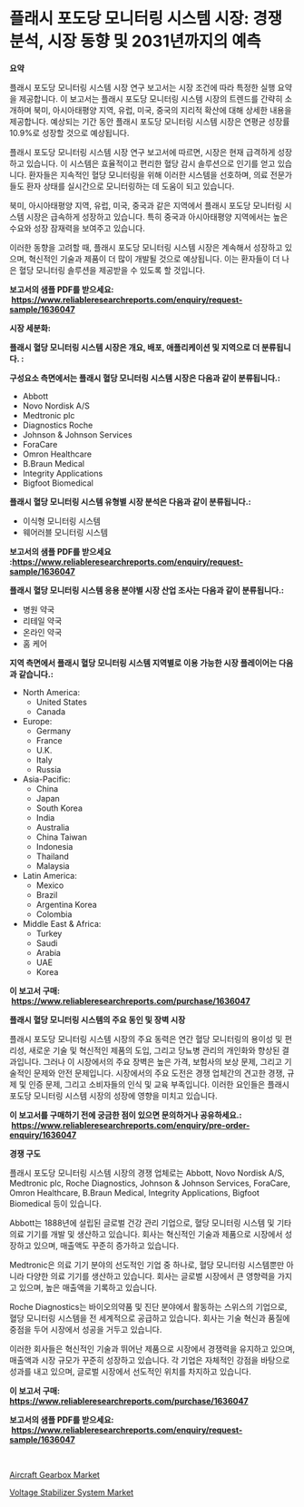 <p><h1>플래시 포도당 모니터링 시스템 시장: 경쟁 분석, 시장 동향 및 2031년까지의 예측</h1></p><p><strong>요약</strong></p>
<p><p>플래시 포도당 모니터링 시스템 시장 연구 보고서는 시장 조건에 따라 특정한 실행 요약을 제공합니다. 이 보고서는 플래시 포도당 모니터링 시스템 시장의 트렌드를 간략히 소개하며 북미, 아시아태평양 지역, 유럽, 미국, 중국의 지리적 확산에 대해 상세한 내용을 제공합니다. 예상되는 기간 동안 플래시 포도당 모니터링 시스템 시장은 연평균 성장률 10.9%로 성장할 것으로 예상됩니다.</p><p>플래시 포도당 모니터링 시스템 시장 연구 보고서에 따르면, 시장은 현재 급격하게 성장하고 있습니다. 이 시스템은 효율적이고 편리한 혈당 감시 솔루션으로 인기를 얻고 있습니다. 환자들은 지속적인 혈당 모니터링을 위해 이러한 시스템을 선호하며, 의료 전문가들도 환자 상태를 실시간으로 모니터링하는 데 도움이 되고 있습니다.</p><p>북미, 아시아태평양 지역, 유럽, 미국, 중국과 같은 지역에서 플래시 포도당 모니터링 시스템 시장은 급속하게 성장하고 있습니다. 특히 중국과 아시아태평양 지역에서는 높은 수요와 성장 잠재력을 보여주고 있습니다.</p><p>이러한 동향을 고려할 때, 플래시 포도당 모니터링 시스템 시장은 계속해서 성장하고 있으며, 혁신적인 기술과 제품이 더 많이 개발될 것으로 예상됩니다. 이는 환자들이 더 나은 혈당 모니터링 솔루션을 제공받을 수 있도록 할 것입니다.</p></p>
<p><strong>보고서의 샘플 PDF를 받으세요: &nbsp;<a href="https://www.reliableresearchreports.com/enquiry/request-sample/1636047">https://www.reliableresearchreports.com/enquiry/request-sample/1636047</a></strong></p>
<p><strong>시장 세분화:</strong></p>
<p><strong> 플래시 혈당 모니터링 시스템 시장은 개요, 배포, 애플리케이션 및 지역으로 더 분류됩니다. :</strong></p>
<p><strong>구성요소 측면에서는 플래시 혈당 모니터링 시스템 시장은 다음과 같이 분류됩니다.:</strong></p>
<p><ul><li>Abbott</li><li>Novo Nordisk A/S</li><li>Medtronic plc</li><li>Diagnostics Roche</li><li>Johnson & Johnson Services</li><li>ForaCare</li><li>Omron Healthcare</li><li>B.Braun Medical</li><li>Integrity Applications</li><li>Bigfoot Biomedical</li></ul></p>
<p><strong> 플래시 혈당 모니터링 시스템 유형별 시장 분석은 다음과 같이 분류됩니다.:</strong></p>
<p><ul><li>이식형 모니터링 시스템</li><li>웨어러블 모니터링 시스템</li></ul></p>
<p><strong>보고서의 샘플 PDF를 받으세요 :<a href="https://www.reliableresearchreports.com/enquiry/request-sample/1636047">https://www.reliableresearchreports.com/enquiry/request-sample/1636047</a></strong></p>
<p><strong> 플래시 혈당 모니터링 시스템 응용 분야별 시장 산업 조사는 다음과 같이 분류됩니다.:</strong></p>
<p><ul><li>병원 약국</li><li>리테일 약국</li><li>온라인 약국</li><li>홈 케어</li></ul></p>
<p><strong>지역 측면에서 플래시 혈당 모니터링 시스템 지역별로 이용 가능한 시장 플레이어는 다음과 같습니다.:</strong></p>
<p><ul>
    <li>
        North America:
        <ul>
            <li>United States</li>
            <li>Canada</li>
        </ul>
    </li>
    <li>
        Europe:
        <ul>
            <li>Germany</li>
            <li>France</li>
            <li>U.K.</li>
            <li>Italy</li>
            <li>Russia</li>
        </ul>
    </li>
    <li>
        Asia-Pacific:
        <ul>
            <li>China</li>
            <li>Japan</li>
            <li>South Korea</li>
            <li>India</li>
            <li>Australia</li>
            <li>China Taiwan</li>
            <li>Indonesia</li>
            <li>Thailand</li>
            <li>Malaysia</li>
        </ul>
    </li>
    <li>
        Latin America:
        <ul>
            <li>Mexico</li>
            <li>Brazil</li>
            <li>Argentina Korea</li>
            <li>Colombia</li>
        </ul>
    </li>
    <li>
        Middle East & Africa:
        <ul>
            <li>Turkey</li>
            <li>Saudi</li>
            <li>Arabia</li>
            <li>UAE</li>
            <li>Korea</li>
        </ul>
    </li>
    </ul></p>
<p><strong>이 보고서 구매: &nbsp;<a href="https://www.reliableresearchreports.com/purchase/1636047">https://www.reliableresearchreports.com/purchase/1636047</a></strong></p>
<p><strong>플래시 혈당 모니터링 시스템의 주요 동인 및 장벽 시장</strong></p>
<p><p>플래시 포도당 모니터링 시스템 시장의 주요 동력은 연간 혈당 모니터링의 용이성 및 편리성, 새로운 기술 및 혁신적인 제품의 도입, 그리고 당뇨병 관리의 개인화와 향상된 결과입니다. 그러나 이 시장에서의 주요 장벽은 높은 가격, 보험사의 보상 문제, 그리고 기술적인 문제와 안전 문제입니다. 시장에서의 주요 도전은 경쟁 업체간의 견고한 경쟁, 규제 및 인증 문제, 그리고 소비자들의 인식 및 교육 부족입니다. 이러한 요인들은 플래시 포도당 모니터링 시스템 시장의 성장에 영향을 미치고 있습니다.</p></p>
<p><strong>이 보고서를 구매하기 전에 궁금한 점이 있으면 문의하거나 공유하세요.: &nbsp;<a href="https://www.reliableresearchreports.com/enquiry/pre-order-enquiry/1636047">https://www.reliableresearchreports.com/enquiry/pre-order-enquiry/1636047</a></strong></p>
<p><strong>경쟁 구도</strong></p>
<p><p>플래시 포도당 모니터링 시스템 시장의 경쟁 업체로는 Abbott, Novo Nordisk A/S, Medtronic plc, Roche Diagnostics, Johnson & Johnson Services, ForaCare, Omron Healthcare, B.Braun Medical, Integrity Applications, Bigfoot Biomedical 등이 있습니다.</p><p>Abbott는 1888년에 설립된 글로벌 건강 관리 기업으로, 혈당 모니터링 시스템 및 기타 의료 기기를 개발 및 생산하고 있습니다. 회사는 혁신적인 기술과 제품으로 시장에서 성장하고 있으며, 매출액도 꾸준히 증가하고 있습니다.</p><p>Medtronic은 의료 기기 분야의 선도적인 기업 중 하나로, 혈당 모니터링 시스템뿐만 아니라 다양한 의료 기기를 생산하고 있습니다. 회사는 글로벌 시장에서 큰 영향력을 가지고 있으며, 높은 매출액을 기록하고 있습니다.</p><p>Roche Diagnostics는 바이오의약품 및 진단 분야에서 활동하는 스위스의 기업으로, 혈당 모니터링 시스템을 전 세계적으로 공급하고 있습니다. 회사는 기술 혁신과 품질에 중점을 두어 시장에서 성공을 거두고 있습니다.</p><p>이러한 회사들은 혁신적인 기술과 뛰어난 제품으로 시장에서 경쟁력을 유지하고 있으며, 매출액과 시장 규모가 꾸준히 성장하고 있습니다. 각 기업은 자체적인 강점을 바탕으로 성과를 내고 있으며, 글로벌 시장에서 선도적인 위치를 차지하고 있습니다.</p></p>
<p><strong>이 보고서 구매: &nbsp; <a href="https://www.reliableresearchreports.com/purchase/1636047">https://www.reliableresearchreports.com/purchase/1636047</a></strong></p>
<p><strong>보고서의 샘플 PDF를 받으세요: &nbsp;<a href="https://www.reliableresearchreports.com/enquiry/request-sample/1636047">https://www.reliableresearchreports.com/enquiry/request-sample/1636047</a></strong><strong></strong></p>
<p>&nbsp;</p>
<p><p><a href="https://view.publitas.com/reportprime-1/aircraft-gearbox-market-challenges-opportunities-and-growth-drivers-and-major-market-players-forecasted-for-period-from-2024-2031/">Aircraft Gearbox Market</a></p><p><a href="https://view.publitas.com/reportprime-1/voltage-stabilizer-system-market-size-share-trends-analysis-report-by-material-by-type-by-end-user-by-region-and-segment-forecasts-2024-2031/">Voltage Stabilizer System Market</a></p></p>